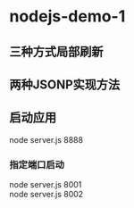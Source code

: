 # nodejs-demo-1

## 三种方式局部刷新
## 两种JSONP实现方法

## 启动应用
node server.js 8888

### 指定端口启动
node server.js 8001
<br>
node server.js 8002
